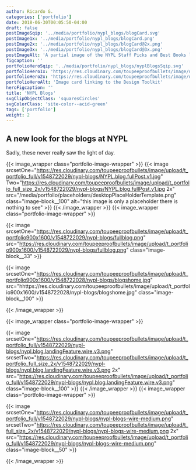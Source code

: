 ```yaml
---
author: Ricardo G.
categories: ['portfolio']
date: 2018-06-30T00:05:50-04:00
draft: false
postImageSqip: '../media/portfolio/nypl_blogs/blogCard.svg'
postImage1x: '../media/portfolio/nypl_blogs/blogCard.png'
postImage2x: '../media/portfolio/nypl_blogs/blogCard@2x.png'
postImage3x: '../media/portfolio/nypl_blogs/blogCard@3x.png'
postImageAlt: 'A partial image of the NYPL Staff Picks and Best Books landing page'
figcaption: ''
portfolioHeroSqip: '../media/portfolio/nypl_blogs/nyplBlogsSqip.svg'
portfolioHero1x: 'https://res.cloudinary.com/toupeeproofbullets/image/upload/t_portfolio_hero_16_9/v1548722029/nypl-blogs/NYPL.blog.fullPost.v1.jpg'
portfolioHero2x: 'https://res.cloudinary.com/toupeeproofbullets/image/upload/t_portfolio_hero_2x/v1548722029/nypl-blogs/NYPL.blog.fullPost.v1.jpg'
portfolioHeroAlt: 'Image card linking to the Design Toolkit'
heroFigcaption: ''
title: 'NYPL Blogs'
svgClipObjectClass: 'squaresCircles'
svgColorClass: 'site-color--acid-green'
tags: ['portfolio']
weight: 2
---
```


## A new look for the blogs at NYPL

Sadly, these never really saw the light of day.

{{< image_wrapper class="portfolio-image-wrapper" >}}
{{< image
  srcsetOne="https://res.cloudinary.com/toupeeproofbullets/image/upload/t_portfolio_full/v1548722029/nypl-blogs/NYPL.blog.fullPost.v1.jpg"
  Two="https://res.cloudinary.com/toupeeproofbullets/image/upload/t_portfolio_full_size_2x/v1548722029/nypl-blogs/NYPL.blog.fullPost.v1.jpg 2x" src="/media/portfolio/placeholders/desktopPlaceHolderTemplate.png"
  class="image-block__100"
  alt="this image is only a placeholder there is nothing to see"
    >}}
{{< /image_wrapper >}}
{{< image_wrapper class="portfolio-image-wrapper" >}}

{{< image
  srcsetOne="https://res.cloudinary.com/toupeeproofbullets/image/upload/t_portfolio900x1600/v1548722029/nypl-blogs/fullblog.png"
  src="https://res.cloudinary.com/toupeeproofbullets/image/upload/t_portfolio900x1600/v1548722029/nypl-blogs/fullblog.png"
  class="image-block__33" >}}

{{< image
  srcsetOne="https://res.cloudinary.com/toupeeproofbullets/image/upload/t_portfolio900x1600/v1548722028/nypl-blogs/blogshome.jpg"
  src="hhttps://res.cloudinary.com/toupeeproofbullets/image/upload/t_portfolio900x1600/v1548722028/nypl-blogs/blogshome.jpg"
  class="image-block__100" >}}

{{< /image_wrapper >}}

{{< image_wrapper class="portfolio-image-wrapper" >}}

{{< image
  srcsetOne="https://res.cloudinary.com/toupeeproofbullets/image/upload/t_portfolio_full/v1548722029/nypl-blogs/nypl.blog.landingFeature.wire.v3.png"
  srcsetTwo="https://res.cloudinary.com/toupeeproofbullets/image/upload/t_portfolio_full_size_2x/v1548722029/nypl-blogs/nypl.blog.landingFeature.wire.v3.png 2x"
  src="https://res.cloudinary.com/toupeeproofbullets/image/upload/t_portfolio_full/v1548722029/nypl-blogs/nypl.blog.landingFeature.wire.v3.png"
  class="image-block__100" >}}
{{< /image_wrapper >}}
{{< image_wrapper class="portfolio-image-wrapper" >}}

{{< image
  srcsetOne="https://res.cloudinary.com/toupeeproofbullets/image/upload/t_portfolio_full/v1548722029/nypl-blogs/nypl-blogs-wire-medium.png"
  srcsetTwo="https://res.cloudinary.com/toupeeproofbullets/image/upload/t_full_size_2x/v1548722029/nypl-blogs/nypl-blogs-wire-medium.png 2x"
  src="https://res.cloudinary.com/toupeeproofbullets/image/upload/t_portfolio_full/v1548722029/nypl-blogs/nypl-blogs-wire-medium.png"
  class="image-block__50" >}}

{{< /image_wrapper >}}
